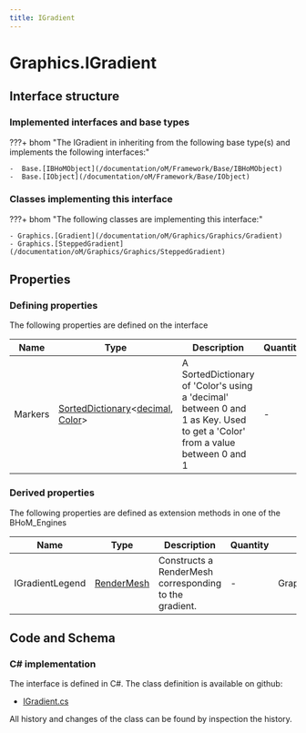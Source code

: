 ```yaml
---
title: IGradient
---
```


# Graphics.IGradient



## Interface structure

### Implemented interfaces and base types

???+ bhom "The IGradient in inheriting from the following base type(s) and implements the following interfaces:"

    -  Base.[IBHoMObject](/documentation/oM/Framework/Base/IBHoMObject)
    -  Base.[IObject](/documentation/oM/Framework/Base/IObject)


### Classes implementing this interface

???+ bhom "The following classes are implementing this interface:"

    - Graphics.[Gradient](/documentation/oM/Graphics/Graphics/Gradient)
    - Graphics.[SteppedGradient](/documentation/oM/Graphics/Graphics/SteppedGradient)


## Properties



### Defining properties

The following properties are defined on the interface

| Name             | Type             | Description      | Quantity         |
|------------------|------------------|------------------|------------------|
| Markers | [SortedDictionary](https://learn.microsoft.com/en-us/dotnet/api/System.Collections.Generic.SortedDictionary-2?view=netstandard-2.0)&lt;[decimal](https://learn.microsoft.com/en-us/dotnet/api/System.Decimal?view=netstandard-2.0), [Color](https://learn.microsoft.com/en-us/dotnet/api/System.Drawing.Color?view=netstandard-2.0)&gt; | A SortedDictionary of 'Color's using a 'decimal' between 0 and 1 as Key. Used to get a 'Color' from a value between 0 and 1 | - |


### Derived properties

The following properties are defined as extension methods in one of the BHoM_Engines

| Name             | Type             | Description      | Quantity         | Engine           |
|------------------|------------------|------------------|------------------|------------------|
| IGradientLegend | [RenderMesh](/documentation/oM/Graphics/Graphics/RenderMesh) | Constructs a RenderMesh corresponding to the gradient. | - | Graphics_Engine |


## Code and Schema

### C# implementation

The interface is defined in C#. The class definition is available on github:

- [IGradient.cs](https://github.com/BHoM/BHoM/blob/develop/Graphics_oM/Colours/IGradient.cs)

All history and changes of the class can be found by inspection the history.
